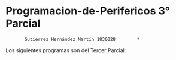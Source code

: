 # Programacion-de-Perifericos 3° Parcial
           Gutiérrez Hernández Martín 1830028        *
Los siguientes programas son del Tercer Parcial:
